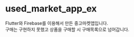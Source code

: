 # used_market_app_ex

Flutter와 Firebase를 이용해서 만든 중고마켓앱입니다.<br>
구매는 구현하지 못했고 상품을 구매할 시 구매목록으로 넘어갑니다.<br>